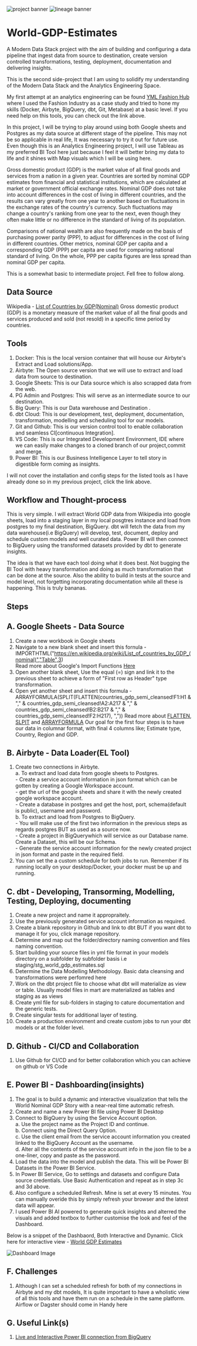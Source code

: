 
![project banner](https://github.com/olatkem2/World-GDP-Estimates/blob/dev/images/World%20GDP%20Estimates%20Modern%20Data%20Stack%20image.JPG)
![lineage banner](https://github.com/olatkem2/World-GDP-Estimates/blob/dev/images/dbt_source_to_exposure_image.JPG)


# World-GDP-Estimates
A Modern Data Stack project with the aim of building and configuring a data pipeline that ingest data from source to destination,  create version controlled transformations, testing, deployment, documentation and delivering insights.

This is the second side-project that I am using to solidify my understanding of the Modern Data Stack and the Analytics Engineering Space.

My first attempt at an analytics engineering can be found [YML Fashion Hub](https://github.com/olatkem2/YML-Fashion-Hub---dbt-project) where I used the Fashion Industry as a case study and tried to hone my skills (Docker, Airbyte, BigQuery, dbt, Git, Metabase) at a basic level.
If you need help on this tools, you can check out the link above.

In this project, I will be trying to play around using both Google sheets and Postgres as my data source at different stage of the pipeline. This may not be so applicable in real life, It was necessary to try it out for future use. 
Even though this is an Analytics Engineering project, I will use Tableau as my preferred BI Tool here just because I feel it will better bring my data to life and it shines with Map visuals which I will be using here.

Gross domestic product (GDP) is the market value of all final goods and services from a nation in a given year. Countries are sorted by nominal GDP estimates from financial and statistical institutions, which are calculated at market or government official exchange rates. 
Nominal GDP does not take into account differences in the cost of living in different countries, and the results can vary greatly from one year to another based on fluctuations in the exchange rates of the country's currency. Such fluctuations may change a country's 
ranking from one year to the next, even though they often make little or no difference in the standard of living of its population.

Comparisons of national wealth are also frequently made on the basis of purchasing power parity (PPP), to adjust for differences in the cost of living in different countries. Other metrics, nominal GDP per capita and a corresponding GDP (PPP) per capita are used for 
comparing national standard of living. On the whole, PPP per capita figures are less spread than nominal GDP per capita.

This is a somewhat basic to intermediate project. Fell free to follow along.

## Data Source

Wikipedia - [List of Countries by GDP(Nominal)](https://en.wikipedia.org/wiki/List_of_countries_by_GDP_(nominal))
Gross domestic product (GDP) is a monetary measure of the market value of all the final goods and services produced and sold (not resold) in a specific time period
by countries.

## Tools 

1. Docker: This is the local version container that will house our Airbyte's Extract and Load solutions/App.
2. Airbyte: The Open source version that we will use to extract and load data from source to destination.
3. Google Sheets: This is our Data source which is also scrapped data from the web.
4. PG Admin and Postgres: This will serve as an intermediate source to our destination.
5. Big Query: This is our Data warehouse and Destination .
6. dbt Cloud: This is our development, test, deployment, documentation, transformation, modelling and scheduling tool for our models.
7. Git and Github: This is our version control tool to enable collaboration and seamless CI[continuous Integration].
8. VS Code: This is our Integrated Development Environment, IDE where we can easily make changes to a cloned branch of our project,commit and merge.
9. Power BI: This is our Business Intelligence Layer to tell story in digestible form coming as insights.

I will not cover the installation and config steps for the listed tools as I have already done so in my previous project, click the link above.

## Workflow and Thought-process

This is very simple. I will extract World GDP data from Wikipedia into google sheets, load into a staging layer in my local posgtres instance and load from postgres to my final destination, BigQuery.
dbt will fetch the data from my data warehouse(i.e BigQuery) will develop, test, document, deploy and schedule custom models and well curated data.
Power BI will then connect to BigQuery using the transformed datasets provided by dbt to generate insights.

The idea is that we have each tool doing what it does best. Not bugging the BI Tool with heavy transformation and doing as much transformation 
that can be done at the source. Also the ability to build in tests at the source and model level, not forgetting incorporating documentation while all these is happening. 
This is truly bananas.

## Steps

## A. Google Sheets - Data Source

1. Create a new workbook in Google sheets
2. Navigate to a new blank sheet and insert this fornula - IMPORTHTML("https://en.wikipedia.org/wiki/List_of_countries_by_GDP_(nominal)","Table",3) <br>
    Read more about Google's Import Functions [Here](https://support.google.com/docs/answer/3093339?hl=en&ref_topic=9199554)
3. Open another blank sheet, Use the equal (=) sign and link it to the previous sheet to achieve a form of "First row as Header" type transformation.
4. Open yet another sheet and insert this formula -  ARRAYFORMULA(SPLIT(FLATTEN(countries_gdp_semi_cleansed!F1:H1 & "," & countries_gdp_semi_cleansed!A2:A217 & "," & countries_gdp_semi_cleansed!B2:B217 & "," & countries_gdp_semi_cleansed!F2:H217), ","))
    Read more about [FLATTEN](https://support.google.com/docs/answer/10307761?hl=en), [SLPIT](https://support.google.com/docs/answer/3094136?hl=en) and [ARRAYFORMULA](https://support.google.com/docs/answer/3093275?hl=en)
 Our goal for the first four steps is to have our data in columnar format, with final 4 columns like; Estimate type, Country, Region and GDP.

## B. Airbyte - Data Loader(EL Tool)

1. Create two connections in Airbyte. <br>
    a. To extract and load data from google sheets to Postgres. <br>
        - Create a service account information in json format which can be gotten by creating a Google Workspace account. <br>
        - get the url of the google sheets and share it with the newly created google workspace account. <br>
        - Create a database in postgres and get the host, port, schema(default is public), username and password. <br>
    b. To extract and load from Postgres to BigQuery. <br>
        - You will make use of the first two information in the previous steps as regards postgres BUT as used as a source now. <br>
        - Create a project in BigQuerywhich will service as our Database name. Create a Dataset, this will be our Schema. <br>
        - Generate the service account information for the newly created project in json format and paste in the required field. <br>
2. You can set the a custom schedule for both jobs to run. Remember if its running locally on your desktop/Docker, your docker must be up and running.

## C. dbt - Developing, Transorming, Modelling, Testing, Deploying, documenting

1. Create a new project and name it appropraitely.
2. Use the previously generated service account information as required.
3. Create a blank repository in Github and link to dbt BUT if you want dbt to manage it for you, click manage repository.
4. Determine and map out the folder/directory naming convention and files naming convention.
5. Start building your source files in yml file format in your models directory on a subfolder by subfolder basis i.e staging/stg_world_gdp_estimates.sql
6. Determine the Data Modelling Methodology. Basic data cleansing and transformations were perfomred here
7. Work on the dbt project file to choose what dbt will materialize as view or table. Usually model files in mart are materialized as tables and staging as as views
8. Create yml file for sub-folders in staging to cature documentation and the generic tests.
9. Create singular tests for additional layer of testing.
10. Create a production environment and create custom jobs to run your dbt models or at the folder level.

## D. Github - CI/CD and Collaboration

1. Use Github for CI/CD and for better collaboration which you can achieve on github or VS Code

## E. Power BI - Dashboarding(insights)

1. The goal is to build a dynamic and interactive visualization that tells the World Nominal GDP Story with a near-real time automatic refresh.
2. Create and name a new Power BI file using Power BI Desktop
3. Connect to BigQuery by using the Service Account option. <br>
    a. Use the project name as the Project ID and continue. <br>
    b. Connect using the Direct Query Option. <br>
    c. Use the client email from the service account information you created linked to the BigQuery Account as the username. <br>
    d. Alter all the contents of the service account info in the json file to be a one-liner, copy and paste as the password. <br>
4. Load the data into the model and publish the data. This will be Power BI Datasets in the Power BI Service.
5. In Power BI Service, Go to settings and datasets and configure Data source credentials. Use Basic Authentication and repeat as in step 3c and 3d above.
6. Also configure a scheduled Refresh. Mine is set at every 15 minutes. You can manually overide this by simply refresh your browser and the latest data will appear.
7. I used Power BI AI powered to generate quick insights and alterred the visuals and added textbox to further customise the look and feel of the Dashboard.

Below is a snippet of the Dashbaord, Both Interactive and Dynamic. Click here for interactive view - [World GDP Estimates](https://app.powerbi.com/view?r=eyJrIjoiMTVkZWRmYjAtNGY4My00Mzk4LWE0YWMtMGVhYmI1YmE0ODc1IiwidCI6IjNiZGFjNmEwLWVlNDYtNDQzMC05OGFiLWZiNTJmYTI2MWMyOCIsImMiOjl9&pageName=ReportSection)

![Dashboard Image](https://github.com/olatkem2/World-GDP-Estimates/blob/main/images/World%20GDP%20Estimates%20Dashboard%20image.JPG)


## F. Challenges

1. Although I can set a scheduled refresh for both of my connections in Airbyte and my dbt models, It is quite important to have a wholistic view of all this tools and have them run on a schedule in the same platform. Airflow or Dagster should come in Handy here

## G. Useful Link(s)

1. [Live and Interactive Power BI connection from BigQuery](https://learn.microsoft.com/en-us/power-query/connectors/googlebigquery)






